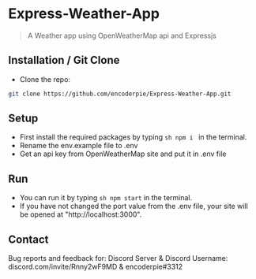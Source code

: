 # Express-Weather-App
> A Weather app using OpenWeatherMap api and Expressjs

## Installation / Git Clone

* Clone the repo:
 ```sh
git clone https://github.com/encoderpie/Express-Weather-App.git
 ```
 
## Setup

* First install the required packages by typing ```sh npm i ``` in the terminal.
* Rename the env.example file to .env
* Get an api key from OpenWeatherMap site and put it in .env file

## Run

* You can run it by typing ```sh npm start``` in the terminal.
* If you have not changed the port value from the .env file, your site will be opened at "http://localhost:3000".

## Contact
Bug reports and feedback for:
Discord Server & Discord Username: discord.com/invite/Rnny2wF9MD & encoderpie#3312
